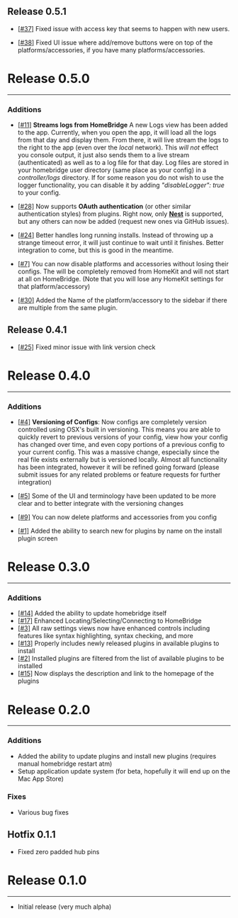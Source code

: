 ## Release 0.5.1
- [[#37]](https://github.com/KraigM/HomeBridgeController/issues/37) Fixed issue with access key that seems to happen with new users.

- [[#38]](https://github.com/KraigM/HomeBridgeController/issues/38) Fixed UI issue where add/remove buttons were on top of the platforms/accessories, if you have many platforms/accessories.


# Release 0.5.0
---------------
### Additions 

+ [[#11]](https://github.com/KraigM/HomeBridgeController/issues/11) **Streams logs from HomeBridge** A new Logs view has been added to the app. Currently, when you open the app, it will load all the logs from that day and display them. From there, it will live stream the logs to the right to the app (even over the _local_ network).  This _will not_ effect you console output, it just also sends them to a live stream (authenticated) as well as to a log file for that day.  Log files are stored in your homebridge user directory (same place as your config) in a _controller/logs_ directory. If for some reason you do not wish to use the logger functionality, you can disable it by adding _"disableLogger": true_ to your config.

+ [[#28]](https://github.com/KraigM/HomeBridgeController/issues/28) Now supports **OAuth authentication** (or other similar authentication styles) from plugins.  Right now, only **[Nest](https://github.com/KraigM/homebridge-nest)** is supported, but any others can now be added (request new ones via GitHub issues).

+ [[#24]](https://github.com/KraigM/HomeBridgeController/issues/24) Better handles long running installs. Instead of throwing up a strange timeout error, it will just continue to wait until it finishes. Better integration to come, but this is good in the meantime.

+ [[#7]](https://github.com/KraigM/HomeBridgeController/issues/7) You can now disable platforms and accessories without losing their configs.  The will be completely removed from HomeKit and will not start at all on HomeBridge.  (Note that you will lose any HomeKit settings for that platform/accessory)

+ [[#30]](https://github.com/KraigM/HomeBridgeController/issues/30) Added the Name of the platform/accessory to the sidebar if there are multiple from the same plugin.




## Release 0.4.1
- [[#25]](https://github.com/KraigM/HomeBridgeController/issues/25) Fixed minor issue with link version check


# Release 0.4.0
---------------
### Additions
+ [[#4]](https://github.com/KraigM/HomeBridgeController/issues/4)	**Versioning of Configs**: Now configs are completely version controlled using OSX's built in versioning. This means you are able to quickly revert to previous versions of your config, view how your config has changed over time, and even copy portions of a previous config to your current config. This was a massive change, especially since the real file exists externally but is versioned locally. Almost all functionality has been integrated, however it will be refined going forward (please submit issues for any related problems or feature requests for further integration)

+ [[#5]](https://github.com/KraigM/HomeBridgeController/issues/5)	Some of the UI and terminology have been updated to be more clear and to better integrate with the versioning changes

+ [[#9]](https://github.com/KraigM/HomeBridgeController/issues/9)	You can now delete platforms and accessories from you config

+ [[#1]](https://github.com/KraigM/HomeBridgeController/issues/1)	Added the ability to search new for plugins by name on the install plugin screen



# Release 0.3.0
---------------
### Additions
+ [[#14]](https://github.com/KraigM/HomeBridgeController/issues/14)	Added the ability to update homebridge itself
+ [[#17]](https://github.com/KraigM/HomeBridgeController/issues/17)	Enhanced Locating/Selecting/Connecting to HomeBridge
+ [[#3]](https://github.com/KraigM/HomeBridgeController/issues/3)	All raw settings views now have enhanced controls including features like syntax highlighting, syntax checking, and more
+ [[#13]](https://github.com/KraigM/HomeBridgeController/issues/13)	Properly includes newly released plugins in available plugins to install
+ [[#2]](https://github.com/KraigM/HomeBridgeController/issues/2)	Installed plugins are filtered from the list of available plugins to be installed
+ [[#15]](https://github.com/KraigM/HomeBridgeController/issues/15)	Now displays the description and link to the homepage of the plugins



# Release 0.2.0
---------------
### Additions
+ Added the ability to update plugins and install new plugins (requires manual homebridge restart atm)
+ Setup application update system (for beta, hopefully it will end up on the Mac App Store)

### Fixes
- Various bug fixes


## Hotfix 0.1.1

- Fixed zero padded hub pins



# Release 0.1.0
---------------
+ Initial release (very much alpha)
